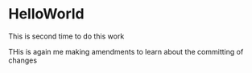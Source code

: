 # HelloWorld
This is second time to do this work

THis is again me making amendments to learn about the committing of changes
